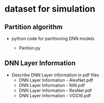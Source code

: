 # dataset for simulation
## Partition algorithm
  * python code for partitioning DNN models
  
     - Parition.py
     
## DNN Layer Information
* Describe DNN Layer information in pdf files
  - DNN Layer Information - AlexNet.pdf
  - DNN Layer Information - NiN.pdf
  - DNN Layer Information - ResNet.pdf
  - DNN Layer Information - VGG16.pdf

